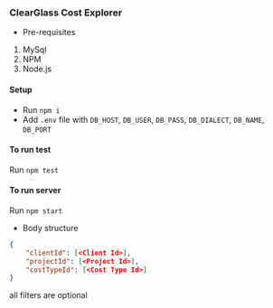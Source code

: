 ### ClearGlass Cost Explorer
+ Pre-requisites
1. MySql
2. NPM
3. Node.js

#### Setup

+ Run `npm i`
+ Add `.env` file with `DB_HOST`, `DB_USER`, `DB_PASS`, `DB_DIALECT`, `DB_NAME`, `DB_PORT`


#### To run test

Run `npm test`

#### To run server

Run `npm start`

* Body structure
```json
{
    "clientId": [<Client Id>],
    "projectId": [<Project Id>],
    "costTypeId": [<Cost Type Id>]
}
```

all filters are optional